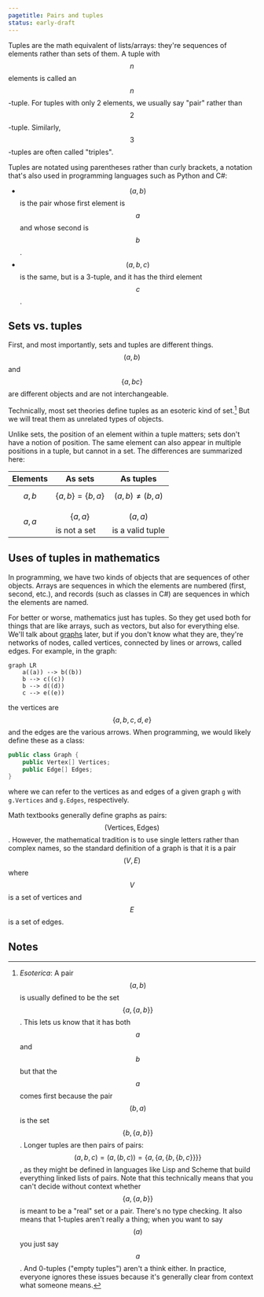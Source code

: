 ```yaml
---
pagetitle: Pairs and tuples
status: early-draft
---
```

Tuples are the math equivalent of lists/arrays: they're sequences of elements rather than sets of them.  A tuple with $$n$$ elements is called an $$n$$-tuple.  For tuples with only 2 elements, we usually say "pair" rather than $$2$$-tuple.  Similarly, $$3$$-tuples are often called "triples".

Tuples are notated using parentheses rather than curly brackets, a notation that's also used in programming languages such as Python and C#:
* $$(a,b)$$ is the pair whose first element is $$a$$ and whose second is $$b$$. 
* $$(a,b,c)$$ is the same, but is a 3-tuple, and it has the third element $$c$$.

## Sets vs. tuples

First, and most importantly, sets and tuples are different things.  $$(a,b)$$ and $$\{ a, bc \}$$ are different objects and are not interchangeable.  

Technically, most set theories define tuples as an esoteric kind of set.[^1] But we will treat them as unrelated types of objects.

Unlike sets, the position of an element within a tuple matters; sets don't have a notion of position.  The same element can also appear in multiple positions in a tuple, but cannot in a set.  The differences are summarized here:

| Elements | As sets                  | As tuples                  |
| -------- | -------                  | ---------                  |
| $$a,b$$  | $$\{a,b\} = \{b,a\}$$    | $$(a,b)\neq(b,a)$$         |
| $$a,a$$  | $$\{a,a\}$$ is not a set | $$(a,a)$$ is a valid tuple |

## Uses of tuples in mathematics

In programming, we have two kinds of objects that are sequences of other objects.  Arrays are sequences in which the elements are numbered (first, second, etc.), and records (such as classes in C#) are sequences in which the elements are named.

For better or worse, mathematics just has tuples.  So they get used both for things that are like arrays, such as vectors, but also for everything else.  We'll talk about [graphs](Graphs) later, but if you don't know what they are, they're networks of nodes, called vertices, connected by lines or arrows, called edges.  For example, in the graph:
```mermaid
graph LR
    a((a)) --> b((b))
    b --> c((c))
    b --> d((d))
    c --> e((e))
```
the vertices are $$\{ a,b,c,d,e\}$$ and the edges are the various arrows.  When programming, we would likely define these as a class:
```c#
public class Graph {
    public Vertex[] Vertices;
    public Edge[] Edges;
}
```
where we can refer to the vertices as and edges of a given graph `g` with `g.Vertices` and `g.Edges`, respectively.

Math textbooks generally define graphs as pairs: $$(\text{Vertices}, \text{Edges})$$. However, the mathematical tradition is to use single letters rather than complex names, so the standard definition of a graph is that it is a pair $$(V,E)$$ where $$V$$ is a set of vertices and $$E$$ is a set of edges.

## Notes

[^1]: *Esoterica*: A pair $$(a,b)$$ is usually defined to be the set $$\{a,\{a,b\}\}$$.  This lets us know that it has both $$a$$ and $$b$$ but that the $$a$$ comes first because the pair $$(b,a)$$ is the set $$\{b, \{a,b\}\}$$.  Longer tuples are then pairs of pairs: $$(a,b,c)=(a,(b,c))=\{a, \{a, \{b, \{b, c\}\}\}\}$$, as they might be defined in languages like Lisp and Scheme that build everything linked lists of pairs.  Note that this technically means that you can't decide without context whether $$\{a, \{a, b\}\}$$ is meant to be a "real" set or a pair.  There's no type checking.  It also means that 1-tuples aren't really a thing; when you want to say $$(a)$$ you just say $$a$$.  And 0-tuples ("empty tuples") aren't a think either.  In practice, everyone ignores these issues because it's generally clear from context what someone means.